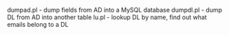 dumpad.pl  - dump fields from AD into a MySQL database
dumpdl.pl  - dump DL from AD into another table
lu.pl      - lookup DL by name, find out what emails belong to a DL
